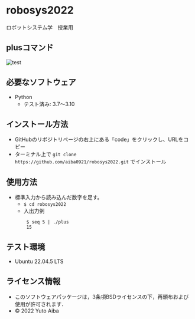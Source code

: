# robosys2022
ロボットシステム学　授業用
## plusコマンド
![test](https://github.com/aiba0921/robosys2022/actions/workflows/test.yml/badge.svg)

## 必要なソフトウェア
* Python
  * テスト済み: 3.7～3.10

## インストール方法
* GitHubのリポジトリページの右上にある「code」をクリックし、URLをコピー
* ターミナル上で ````git clone https://github.com/aiba0921/robosys2022.git```` でインストール


## 使用方法
* 標準入力から読み込んだ数字を足す。
  * ````$ cd robosys2022````
  * 入出力例 
    ````
     $ seq 5 | ./plus
     15
    ````

## テスト環境
* Ubuntu 22.04.5 LTS

## ライセンス情報
* このソフトウェアパッケージは，3条項BSDライセンスの下，再頒布および使用が許可されます．
* © 2022 Yuto Aiba

